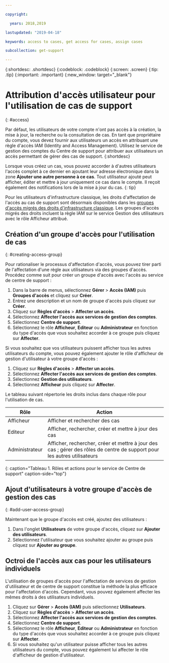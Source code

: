 ```yaml
---

copyright:

  years: 2018,2019

lastupdated: "2019-04-18"

keywords: access to cases, get access for cases, assign cases

subcollection: get-support

---
```



{:shortdesc: .shortdesc}
{:codeblock: .codeblock}
{:screen: .screen}
{:tip: .tip}
{:important: .important}
{:new_window: target="_blank"}

# Attribution d'accès utilisateur pour l'utilisation de cas de support
{: #access}

Par défaut, les utilisateurs de votre compte n'ont pas accès à la création, la mise à jour, la recherche ou la consultation de cas. En tant que propriétaire du compte, vous devez fournir aux utilisateurs un accès en attribuant une règle d'accès IAM (Identity and Access Management). Utilisez le service de gestion des comptes du Centre de support pour attribuer aux utilisateurs un accès permettant de gérer des cas de support. 
{:shortdesc}

Lorsque vous créez un cas, vous pouvez accorder à d'autres utilisateurs l'accès complet à ce dernier en ajoutant leur adresse électronique dans la zone **Ajouter une autre personne à ce cas**. Tout utilisateur ajouté peut afficher, éditer et mettre à jour uniquement ce cas dans le compte. Il reçoit également des notifications lors de la mise à jour du cas.
{: tip}

Pour les utilisateurs d'infrastructure classique, les droits d'affectation de l'accès au cas de support sont désormais disponibles dans les [groupes d'accès migrés des droits d'infrastructure classique](/docs/iam?topic=iam-infrapermission#predefined). Les groupes d'accès migrés des droits incluent la règle IAM sur le service Gestion des utilisateurs avec le rôle Afficheur attribué.

## Création d'un groupe d'accès pour l'utilisation de cas
{: #creating-access-group}

Pour rationaliser le processus d'affectation d'accès, vous pouvez tirer parti de l'affectation d'une règle aux utilisateurs via des groupes d'accès. Procédez comme suit pour créer un groupe d'accès avec l'accès au service de centre de support :

1. Dans la barre de menus, sélectionnez **Gérer** &gt; **Accès (IAM)** puis **Groupes d'accès** et cliquez sur **Créer**. 
2. Entrez une description et un nom de groupe d'accès puis cliquez sur **Créer**. 
3. Cliquez sur **Règles d'accès** > **Affecter un accès**.
4. Sélectionnez **Affecter l'accès aux services de gestion des comptes**.
5. Sélectionnez **Centre de support**.
6. Sélectionnez le rôle **Afficheur**, **Editeur** ou **Administrateur** en fonction du type d'accès que vous souhaitez accorder à ce groupe puis cliquez sur **Affecter**.

Si vous souhaitez que vos utilisateurs puissent afficher tous les autres utilisateurs du compte, vous pouvez également ajouter le rôle d'afficheur de gestion d'utilisateur à votre groupe d'accès :

1. Cliquez sur **Règles d'accès** > **Affecter un accès**.
2. Sélectionnez **Affecter l'accès aux services de gestion des comptes**.
3. Sélectionnez **Gestion des utilisateurs**.
4. Sélectionnez **Afficheur** puis cliquez sur **Affecter**.

Le tableau suivant répertorie les droits inclus dans chaque rôle pour l'utilisation de cas.

| Rôle | Action | 
|--------|---------------|
|Afficheur  | Afficher et rechercher des cas |
|Editeur | Afficher, rechercher, créer et mettre à jour des cas|
|Administrateur | Afficher, rechercher, créer et mettre à jour des cas ; gérer des rôles de centre de support pour les autres utilisateurs|
{: caption="Tableau 1. Rôles et actions pour le service de Centre de support" caption-side="top"}

## Ajout d'utilisateurs à votre groupe d'accès de gestion des cas
{: #add-user-access-group} 

Maintenant que le groupe d'accès est créé, ajoutez des utilisateurs :

1. Dans l'onglet **Utilisateurs** de votre groupe d'accès, cliquez sur **Ajouter des utilisateurs**.
2. Sélectionnez l'utilisateur que vous souhaitez ajouter au groupe puis cliquez sur **Ajouter au groupe**.

## Octroi de l'accès aux cas pour les utilisateurs individuels 

L'utilisation de groupes d'accès pour l'affectation de services de gestion d'utilisateur et de centre de support constitue la méthode la plus efficace pour l'affectation d'accès. Cependant, vous pouvez également affecter les mêmes droits à des utilisateurs individuels. 

1. Cliquez sur **Gérer** &gt; **Accès (IAM)** puis sélectionnez **Utilisateurs**. 
2. Cliquez sur **Règles d'accès** > **Affecter un accès**.
3. Sélectionnez **Affecter l'accès aux services de gestion des comptes**.
4. Sélectionnez **Centre de support**.
5. Sélectionnez le rôle **Afficheur**, **Editeur** ou **Administrateur** en fonction du type d'accès que vous souhaitez accorder à ce groupe puis cliquez sur **Affecter**.
6. Si vous souhaitez qu'un utilisateur puisse afficher tous les autres utilisateurs du compte, vous pouvez également lui affecter le rôle d'afficheur de gestion d'utilisateur. 
